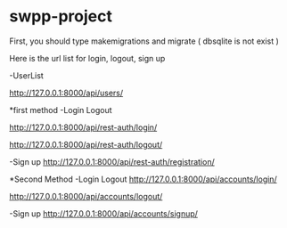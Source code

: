 # swpp-project

First, you should type makemigrations and migrate ( dbsqlite is not exist )

Here is the url list for login, logout, sign up


-UserList

http://127.0.0.1:8000/api/users/

*first method
-Login Logout

http://127.0.0.1:8000/api/rest-auth/login/

http://127.0.0.1:8000/api/rest-auth/logout/

-Sign up
http://127.0.0.1:8000/api/rest-auth/registration/



*Second Method
-Login Logout
http://127.0.0.1:8000/api/accounts/login/

http://127.0.0.1:8000/api/accounts/logout/

-Sign up
http://127.0.0.1:8000/api/accounts/signup/
